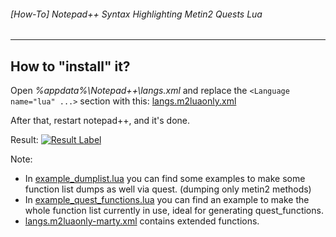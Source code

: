 ###### [How-To] Notepad++ Syntax Highlighting Metin2 Quests Lua

---
## How to "install" it?
Open *%appdata%\Notepad++\langs.xml* and replace the `<Language name="lua" ...>` section with this: [langs.m2luaonly.xml](https://github.com/martysama0134/how-to-mt2-general/raw/master/quest-syntax-highlighting/langs.m2luaonly.xml)

After that, restart notepad++, and it's done.

Result:
[![Result Label](http://i.imgur.com/ijAVxHg.png)](http://i.imgur.com/ijAVxHg.png)

Note:

* In [example_dumplist.lua](./example_dumplist.lua) you can find some examples to make some function list dumps as well via quest. (dumping only metin2 methods)
* In [example_quest_functions.lua](./example_quest_functions.lua) you can find an example to make the whole function list currently in use, ideal for generating quest_functions.
* [langs.m2luaonly-marty.xml](https://github.com/martysama0134/how-to-mt2-general/raw/master/quest-syntax-highlighting/langs.m2luaonly-marty.xml) contains extended functions.
